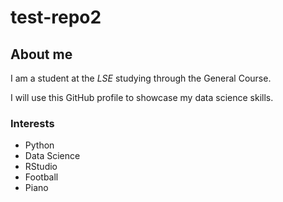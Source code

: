 # test-repo2
## About me

I am a student at the _LSE_ studying through the General Course.

I will use this GitHub profile to showcase my data science skills.

### Interests

- Python 
- Data Science
- RStudio
- Football
- Piano
